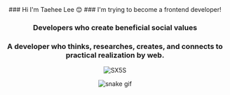 <div align="center">
### Hi I'm Taehee Lee 😊
### I'm trying to become a frontend developer!

### Developers who create beneficial social values
### A developer who thinks, researches, creates, and connects to practical realization by web.

![SX5S](https://user-images.githubusercontent.com/113709273/213805686-240fe62b-b117-4dcd-b138-5316bf76aa28.gif)


![snake gif](https://github.com/taeheehi/taeheehi/blob/output/github-contribution-grid-snake.gif)
</div>
  <!--
**taeheehi/taeheehi** is a ✨ _special_ ✨ repository because its `README.md` (this file) appears on your GitHub profile.

Here are some ideas to get you started:

- 🔭 I’m currently working on ...
- 🌱 I’m currently learning ...
- 👯 I’m looking to collaborate on ...
- 🤔 I’m looking for help with ...
- 💬 Ask me about 
- 📫 How to reach me: ...
- 😄 Pronouns: ...
- ⚡ Fun fact: ...
-->

